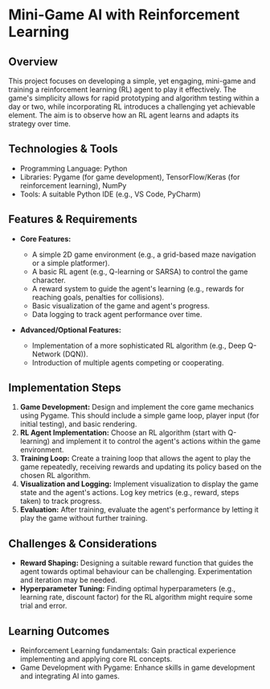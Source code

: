 # Mini-Game AI with Reinforcement Learning

## Overview

This project focuses on developing a simple, yet engaging, mini-game and training a reinforcement learning (RL) agent to play it effectively.  The game's simplicity allows for rapid prototyping and algorithm testing within a day or two, while incorporating RL introduces a challenging yet achievable element. The aim is to observe how an RL agent learns and adapts its strategy over time.

## Technologies & Tools

- Programming Language: Python
- Libraries: Pygame (for game development), TensorFlow/Keras (for reinforcement learning), NumPy
- Tools:  A suitable Python IDE (e.g., VS Code, PyCharm)


## Features & Requirements

- **Core Features:**
    - A simple 2D game environment (e.g., a grid-based maze navigation or a simple platformer).
    - A basic RL agent (e.g., Q-learning or SARSA) to control the game character.
    - A reward system to guide the agent's learning (e.g., rewards for reaching goals, penalties for collisions).
    - Basic visualization of the game and agent's progress.
    - Data logging to track agent performance over time.

- **Advanced/Optional Features:**
    - Implementation of a more sophisticated RL algorithm (e.g., Deep Q-Network (DQN)).
    - Introduction of multiple agents competing or cooperating.

## Implementation Steps

1. **Game Development:** Design and implement the core game mechanics using Pygame. This should include a simple game loop, player input (for initial testing), and basic rendering.
2. **RL Agent Implementation:** Choose an RL algorithm (start with Q-learning) and implement it to control the agent's actions within the game environment.
3. **Training Loop:** Create a training loop that allows the agent to play the game repeatedly, receiving rewards and updating its policy based on the chosen RL algorithm.
4. **Visualization and Logging:**  Implement visualization to display the game state and the agent's actions. Log key metrics (e.g., reward, steps taken) to track progress.
5. **Evaluation:** After training, evaluate the agent's performance by letting it play the game without further training.


## Challenges & Considerations

- **Reward Shaping:**  Designing a suitable reward function that guides the agent towards optimal behaviour can be challenging. Experimentation and iteration may be needed.
- **Hyperparameter Tuning:**  Finding optimal hyperparameters (e.g., learning rate, discount factor) for the RL algorithm might require some trial and error.


## Learning Outcomes

- Reinforcement Learning fundamentals:  Gain practical experience implementing and applying core RL concepts.
- Game Development with Pygame: Enhance skills in game development and integrating AI into games.


